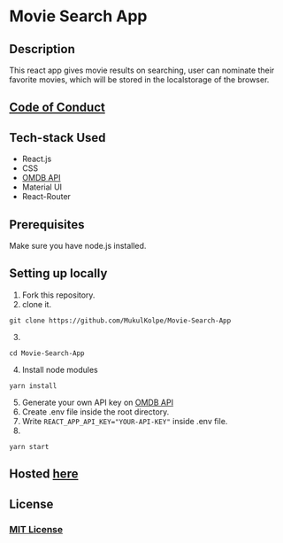 # Movie Search App

## Description
This react app gives movie results on searching, user can nominate their favorite movies, which will be stored in the localstorage of the browser.

## [Code of Conduct](https://github.com/MukulKolpe/Movie-Search-App/blob/main/CODE_OF_CONDUCT.md)


## Tech-stack Used
- React.js
- CSS
- [OMDB API](https://www.omdbapi.com/)
- Material UI
- React-Router 


## Prerequisites

Make sure you have node.js installed.


## Setting up locally
1. Fork this repository.
2. clone it.
 ```
 git clone https://github.com/MukulKolpe/Movie-Search-App
 ```
3. 
 ```
 cd Movie-Search-App
 ```
4. Install node modules
 ```
 yarn install
 ```
5. Generate your own API key on [OMDB API](https://www.omdbapi.com/)  
6. Create .env file inside the root directory.  
7. Write ```REACT_APP_API_KEY="YOUR-API-KEY"``` inside .env file.   
8. 
 ```
 yarn start
 ```
   

## Hosted [here](https://movie-search-bymukul.netlify.app/)

## License

### [MIT License](https://github.com/MukulKolpe/Movie-Search-App/blob/main/LICENSE)
